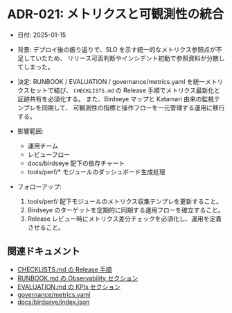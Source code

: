 # ADR-021: メトリクスと可観測性の統合

- 日付: 2025-01-15

- 背景:
  デプロイ後の振り返りで、SLO を示す統一的なメトリクス参照点が不足していたため、
  リリース可否判断やインシデント初動で参照資料が分散してしまった。

- 決定:
  RUNBOOK / EVALUATION / governance/metrics.yaml を統一メトリクスセットで結び、
  `CHECKLISTS.md` の Release 手順でメトリクス最新化と証跡共有を必須化する。
  また、Birdseye マップと Katamari 由来の監視テンプレを同期して、
  可観測性の指標と操作フローを一元管理する運用に移行する。

- 影響範囲:
  - 運用チーム
  - レビューフロー
  - docs/birdseye 配下の依存チャート
  - tools/perf/* モジュールのダッシュボード生成処理

- フォローアップ:
  1. tools/perf/ 配下モジュールのメトリクス収集テンプレを更新すること。
  2. Birdseye のターゲットを定期的に同期する運用フローを確立すること。
  3. Release レビュー時にメトリクス差分チェックを必須化し、運用を定着させること。

## 関連ドキュメント

- [CHECKLISTS.md の Release 手順](../../CHECKLISTS.md#release)
- [RUNBOOK.md の Observability セクション](../../RUNBOOK.md#observability)
- [EVALUATION.md の KPIs セクション](../../EVALUATION.md#kpis)
- [governance/metrics.yaml](../../governance/metrics.yaml)
- [docs/birdseye/index.json](../birdseye/index.json)

